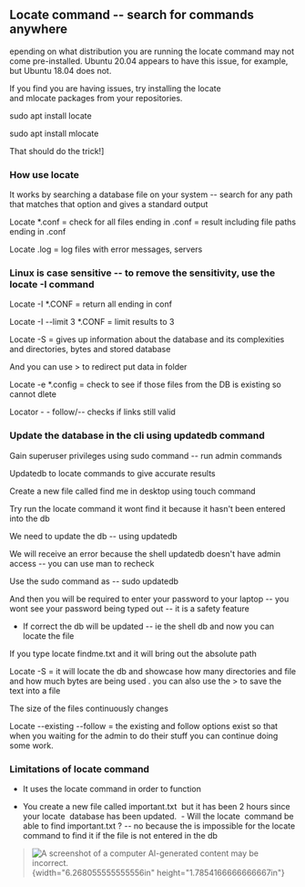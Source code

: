 ## Locate command -- search for commands anywhere 

epending on what distribution you are running the locate command may not
come pre-installed. Ubuntu 20.04 appears to have this issue, for
example, but Ubuntu 18.04 does not.

If you find you are having issues, try installing the locate 
and mlocate packages from your repositories.

sudo apt install locate

sudo apt install mlocate

That should do the trick!\]

### How use locate

It works by searching a database file on your system -- search for any
path that matches that option and gives a standard output

Locate \*.conf = check for all files ending in .conf = result including
file paths ending in .conf

Locate .log = log files with error messages, servers

### Linux is case sensitive -- to remove the sensitivity, use the locate -I command 

Locate -I \*.CONF = return all ending in conf

Locate -I --limit 3 \*.CONF = limit results to 3

Locate -S = gives up information about the database and its complexities
and directories, bytes and stored database

And you can use \> to redirect put data in folder

Locate -e \*.config = check to see if those files from the DB is
existing so cannot dlete

Locator - - follow/-- checks if links still valid

### Update the database in the cli using updatedb command

Gain superuser privileges using sudo command -- run admin commands

Updatedb to locate commands to give accurate results

Create a new file called find me in desktop using touch command

Try run the locate command it wont find it because it hasn't been
entered into the db

We need to update the db -- using updatedb

We will receive an error because the shell updatedb doesn't have admin
access -- you can use man to recheck

Use the sudo command as -- sudo updatedb

And then you will be required to enter your password to your laptop --
you wont see your password being typed out -- it is a safety feature

-   If correct the db will be updated -- ie the shell db and now you can
    locate the file

If you type locate findme.txt and it will bring out the absolute path

Locate -S = it will locate the db and showcase how many directories and
file and how much bytes are being used . you can also use the \> to save
the text into a file

The size of the files continuously changes

Locate --existing --follow = the existing and follow options exist so
that when you waiting for the admin to do their stuff you can continue
doing some work.

### Limitations of locate command 

-   It uses the locate command in order to function

-   You create a new file called important.txt  but it has been 2 hours
    since your locate  database has been updated.  - Will
    the locate  command be able to find important.txt ? -- no because
    the is impossible for the locate command to find it if the file is
    not entered in the db

> ![A screenshot of a computer AI-generated content may be
> incorrect.](vertopal_7fbb2822a987486884754a81ddf59c90/media/image1.png){width="6.268055555555556in"
> height="1.7854166666666667in"}
